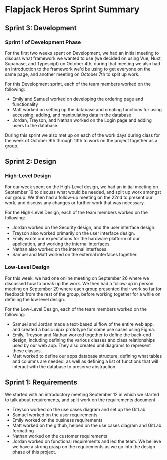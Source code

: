 # Flapjack Heros Sprint Summary #

## Sprint 3: Development

### Sprint 1 of Development Phase ###
For the first two weeks spent on Development, we had an initial meeting to discuss what framework we wanted to use (we decided on using Vue, Nuxt, Supabase, and Typescipt) on October 4th, during that meeting we also had an introduction to the framework we'd be using to get everyone on the same page, and another meeting on October 7th to split up work.

For this Development sprint, each of the team members worked on the following:
* Emily and Samuel worked on developing the ordering page and functionality
* Matt worked on setting up the database and creating functions for using accessing, adding, and manipulating data in the database
* Jordan, Treyson, and Nathan worked on the Login page and adding users to the database.

During this sprint we also met up on each of the work days during class for the week of October 9th through 13th to work on the project together as a group.


## Sprint 2: Design ##

### High-Level Design ###
For our week spent on the High-Level design, we had an initial meeting on September 19 to discuss what would be needed, and split up work amongst our group. We then had a follow-up meeting on the 22nd to present our work, and discuss any changes or further work that was necessary.

For the High-Level Design, each of the team members worked on the following:
*   Jordan worked on the Security design, and the user interface design.
*   Treyson also worked primarily on the user interface design.
*   Emily wrote our expectations for the hardware platform of our application, and working the internal interfaces.
*   Nathan also worked on the internal interfaces.
*   Samuel and Matt worked on the external interfaces together.

### Low-Level Design ###
For this week, we had one online meeting on September 26 where we discussed how to break up the work. We then had a follow-up in person meeting on September 29 where each group presented their work so far for feedback from the rest of the group, before working together for a while on defining the low level design.

For the Low-Level Design, each of the team members worked on the following:
*   Samuel and Jordan made a text-based ui flow of the entire web app, and created a basic ui/ux prototype for some use cases using Figma.
*   Emily, Treyson and Nathan worked together to define the back-end design, including defining the various classes and class relationships used by our web app. They also created uml diagrams to represent these classes.
*   Matt worked to define our apps database structure, defining what tables and columns are needed, as well as defining a list of functions that will interact with the database to preserve abstraction.



## Sprint 1: Requirements ##
We started with an introductory meeting September 12 in which we started to talk about requirements, and split work on the requirements document

*   Treyson worked on the use cases diagram and set up the GitLab
*   Samuel worked on the user requirements
*   Emily worked on the business requirements
*   Matt worked on the github, helped on the use cases diagram and GitLab formatting
*   Nathan worked on the customer requirements
*   Jordan worked on functional requirements and led the team.
We believe we have a strong grasp on the requirements as we go into the design phase of this project. 


